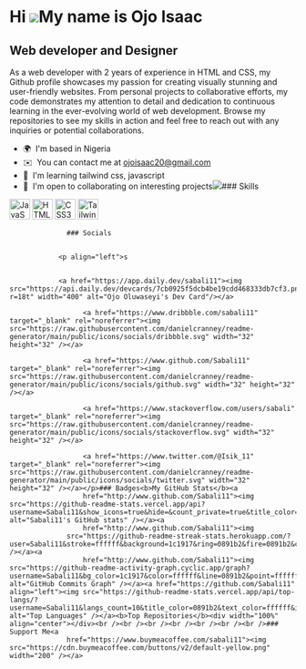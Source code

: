 Hi ![](https://user-images.githubusercontent.com/18350557/176309783-0785949b-9127-417c-8b55-ab5a4333674e.gif)My name is Ojo Isaac
=================================================================================================================================

Web developer and Designer
--------------------------

As a web developer with 2 years of experience in HTML and CSS, my Github profile showcases my passion for creating visually stunning and user-friendly websites. From personal projects to collaborative efforts, my code demonstrates my attention to detail and dedication to continuous learning in the ever-evolving world of web development. Browse my repositories to see my skills in action and feel free to reach out with any inquiries or potential collaborations.

*   🌍  I'm based in Nigeria
*   ✉️  You can contact me at [ojoisaac20@gmail.com](mailto:ojoisaac20@gmail.com)
*   🧠  I'm learning tailwind css, javascript
*   🤝  I'm open to collaborating on interesting projects<a href="https://www.github.com/Sabali11" target="_blank" rel="noreferrer"><img
                  src="https://img.shields.io/github/followers/Sabali11?logo=github&style=for-the-badge&color=0891b2&labelColor=1c1917" /></a>### Skills 
<p align="left">
<a href="https://developer.mozilla.org/en-US/docs/Web/JavaScript" target="_blank" rel="noreferrer"><img src="https://raw.githubusercontent.com/danielcranney/readme-generator/main/public/icons/skills/javascript-colored.svg" width="36" height="36" alt="JavaScript" /></a>
<a href="https://developer.mozilla.org/en-US/docs/Glossary/HTML5" target="_blank" rel="noreferrer"><img src="https://raw.githubusercontent.com/danielcranney/readme-generator/main/public/icons/skills/html5-colored.svg" width="36" height="36" alt="HTML5" /></a>
<a href="https://www.w3.org/TR/CSS/#css" target="_blank" rel="noreferrer"><img src="https://raw.githubusercontent.com/danielcranney/readme-generator/main/public/icons/skills/css3-colored.svg" width="36" height="36" alt="CSS3" /></a>
<a href="https://tailwindcss.com/" target="_blank" rel="noreferrer"><img src="https://raw.githubusercontent.com/danielcranney/readme-generator/main/public/icons/skills/tailwindcss-colored.svg" width="36" height="36" alt="TailwindCSS" /></a>
</p>
                    
                  ### Socials
                  
                  
                <p align="left">s
                
                
                <a href="https://app.daily.dev/sabali11"><img src="https://api.daily.dev/devcards/7cb0925f5dcb4be19cdd468333db7cf3.png?r=18t" width="400" alt="Ojo Oluwaseyi's Dev Card"/></a>
                          
                      <a href="https://www.dribbble.com/sabali11" target="_blank" rel="noreferrer"><img src="https://raw.githubusercontent.com/danielcranney/readme-generator/main/public/icons/socials/dribbble.svg" width="32" height="32" /></a>
                          
                      <a href="https://www.github.com/Sabali11" target="_blank" rel="noreferrer"><img src="https://raw.githubusercontent.com/danielcranney/readme-generator/main/public/icons/socials/github.svg" width="32" height="32" /></a>
                          
                      <a href="https://www.stackoverflow.com/users/sabali" target="_blank" rel="noreferrer"><img src="https://raw.githubusercontent.com/danielcranney/readme-generator/main/public/icons/socials/stackoverflow.svg" width="32" height="32" /></a>
                          
                      <a href="https://www.twitter.com/@Isik_11" target="_blank" rel="noreferrer"><img src="https://raw.githubusercontent.com/danielcranney/readme-generator/main/public/icons/socials/twitter.svg" width="32" height="32" /></a></p>### Badges<b>My GitHub Stats</b><a
                      href="http://www.github.com/Sabali11"><img src="https://github-readme-stats.vercel.app/api?username=Sabali11&show_icons=true&hide=&count_private=true&title_color=0891b2&text_color=ffffff&icon_color=0891b2&bg_color=1c1917&hide_border=true&show_icons=true" alt="Sabali11's GitHub stats" /></a><a
                      href="http://www.github.com/Sabali11"><img
                  src="https://github-readme-streak-stats.herokuapp.com/?user=Sabali11&stroke=ffffff&background=1c1917&ring=0891b2&fire=0891b2&currStreakNum=ffffff&currStreakLabel=0891b2&sideNums=ffffff&sideLabels=ffffff&dates=ffffff&hide_border=true" /></a><a
                      href="http://www.github.com/Sabali11"><img src="https://github-readme-activity-graph.cyclic.app/graph?username=Sabali11&bg_color=1c1917&color=ffffff&line=0891b2&point=ffffff&area_color=1c1917&area=true&hide_border=true&custom_title=GitHub%20Commits%20Graph" alt="GitHub Commits Graph" /></a><a href="https://github.com/Sabali11" align="left"><img src="https://github-readme-stats.vercel.app/api/top-langs/?username=Sabali11&langs_count=10&title_color=0891b2&text_color=ffffff&icon_color=0891b2&bg_color=1c1917&hide_border=true&locale=en&custom_title=Top%20%Languages" alt="Top Languages" /></a><b>Top Repositories</b><div width="100%" align="center"></div><br /><br /><br /><br /><br /><br /><br />### Support Me<a
                  href="https://www.buymeacoffee.com/sabali11"><img src="https://cdn.buymeacoffee.com/buttons/v2/default-yellow.png" width="200" /></a>
